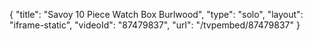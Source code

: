 {
    "title": "Savoy 10 Piece Watch Box Burlwood",
    "type": "solo",
    "layout": "iframe-static",
    "videoId": "87479837",
    "url": "\/tvpembed\/87479837"
}
